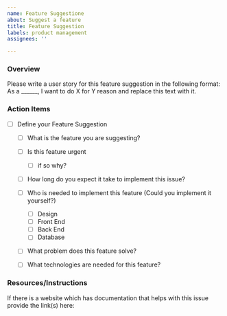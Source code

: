 ```yaml
---
name: Feature Suggestione
about: Suggest a feature
title: Feature Suggestion
labels: product management
assignees: ''

---
```


### Overview
Please write a user story for this feature suggestion in the following format: As a ______, I want to do X for Y reason and replace this text with it.

### Action Items
- [ ] Define your Feature Suggestion
   - [ ] What is the feature you are suggesting?
   - [ ] Is this feature urgent
      - [ ] if so why?
   - [ ] How long do you expect it take to implement this issue?
   - [ ] Who is needed to implement this feature (Could you implement it yourself?)
      - [ ] Design
      - [ ] Front End
      - [ ] Back End
      - [ ] Database
   - [ ] What problem does this feature solve?
   - [ ] What technologies are needed for this feature?


### Resources/Instructions
If there is a website which has documentation that helps with this issue provide the link(s) here:
